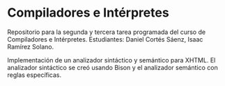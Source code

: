 Compiladores e Intérpretes
=====================================

Repositorio para la segunda y tercera tarea programada del curso de Compiladores e Intérpretes. Estudiantes: Daniel Cortés Sáenz, Isaac Ramírez Solano.

Implementación de un analizador sintáctico y semántico para XHTML. El analizador sintáctico se creó usando Bison y el
analizador semántico con reglas específicas.
